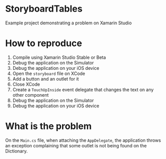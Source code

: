 StoryboardTables
================

Example project demonstrating a problem on Xamarin Studio

# How to reproduce

1. Compile using Xamarin Studio Stable or Beta
2. Debug the application on the Simulator
3. Debug the application on your iOS device
4. Open the `storyboard` file on XCode
5. Add a button and an outlet for it
6. Close XCode
7. Create a `TouchUpInside` event delegate that changes the text on any other component
8. Debug the application on the Simulator
9. Debug the application on your iOS device

# What is the problem

On the `Main.cs` file, when attaching the `AppDelegate`, the application throws an exception complaining that some outlet is not being found on the Dictionary.